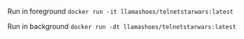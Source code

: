 Run in foreground
`docker run -it llamashoes/telnetstarwars:latest`

Run in background
`docker run -dt llamashoes/telnetstarwars:latest`
